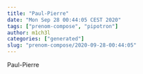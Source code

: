 ```yaml
---
title: "Paul-Pierre"
date: "Mon Sep 28 00:44:05 CEST 2020"
tags: ["prenom-compose", "pipotron"]
author: m1ch3l
categories: ["generated"]
slug: "prenom-compose/2020-09-28-00:44:05"
---
```


Paul-Pierre
